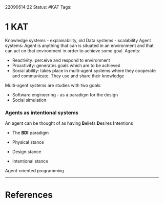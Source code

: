 22090614:22
Status:  #KAT
Tags: 

# 1 KAT
Knowledge systems - explainability, old 
Data systems - scalability
Agent systems: Agent is anything that can is situated in an environment and that can act on that environment in order to achieve some goal.
Agents:
- Reactivity: perceive and respond to environment
- Proactivity: generates goals which are to be achieved 
- Social ability:  takes place in multi-agent systems where they cooperate and communicate. They use and share their knowledge

Multi-agent systems are studies with two goals:
- Software engineering - as a paradigm for the design
- Social simulation

### Agents as intentional systems
An agent can be thought of as having
**B**eliefs
**D**esires
**I**ntentions
- The **BDI** paradigm

- Physical stance
- Design stance
- Intentional stance

Agent-oriented programming


---
# References